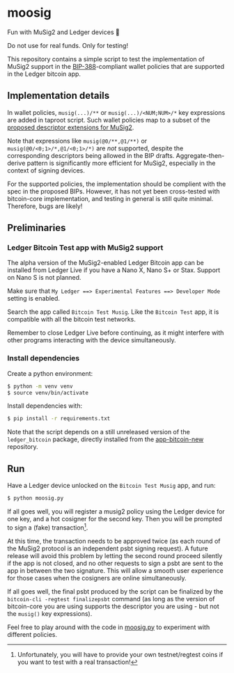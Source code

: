 # moosig

Fun with MuSig2 and Ledger devices 🎵

Do not use for real funds. Only for testing!

This repository contains a simple script to test the implementation of MuSig2 support in the [BIP-388](https://github.com/bitcoin/bips/blob/master/bip-0388.mediawiki)-compliant wallet policies that are supported in the Ledger bitcoin app.

## Implementation details

In wallet policies, `musig(...)/**` or `musig(...)/<NUM;NUM>/*` key expressions are added in taproot script. Such wallet policies map to a subset of the [proposed descriptor extensions for MuSig2](https://github.com/bitcoin/bips/pull/1540).

Note that expressions like `musig(@0/**,@1/**)` or `musig(@0/<0;1>/*,@1/<0;1>/*)` are _not_ supported, despite the corresponding descriptors being allowed in the BIP drafts. Aggregate-then-derive pattern is significantly more efficient for MuSig2, especially in the context of signing devices.

For the supported policies, the implementation should be complient with the spec in the proposed BIPs. However, it has not yet been cross-tested with bitcoin-core implementation, and testing in general is still quite minimal. Therefore, bugs are likely!

## Preliminaries

### Ledger Bitcoin Test app with MuSig2 support

The alpha version of the MuSig2-enabled Ledger Bitcoin app can be installed from Ledger Live if you have a Nano X, Nano S+ or Stax. Support on Nano S is not planned.

Make sure that `My Ledger ==> Experimental Features ==> Developer Mode` setting is enabled.

Search the app called `Bitcoin Test Musig`. Like the `Bitcoin Test` app, it is compatible with all the bitcoin test networks.

Remember to close Ledger Live before continuing, as it might interfere with other programs interacting with the device simultaneously.

### Install dependencies

Create a python environment:

```bash
$ python -m venv venv
$ source venv/bin/activate
```

Install dependencies with:

```bash
$ pip install -r requirements.txt
```

Note that the script depends on a still unreleased version of the `ledger_bitcoin` package, directly installed from the [app-bitcoin-new](https://github.com/LedgerHQ/app-bitcoin-new/tree/musig) repository.

## Run

Have a Ledger device unlocked on the `Bitcoin Test Musig` app, and run:

```bash
$ python moosig.py
```

If all goes well, you will register a musig2 policy using the Ledger device for one key, and a hot cosigner for the second key. Then you will be prompted to sign a (fake) transaction[^1].

At this time, the transaction needs to be approved twice (as each round of the MuSig2 protocol is an independent psbt signing request). A future release will avoid this problem by letting the second round proceed silently if the app is not closed, and no other requests to sign a psbt are sent to the app in between the two signature. This will allow a smooth user experience for those cases when the cosigners are online simultaneously.

If all goes well, the final psbt produced by the script can be finalized by the `bitcoin-cli -regtest finalizepsbt` command (as long as the version of bitcoin-core you are using supports the descriptor you are using - but not the `musig()` key expressions).

Feel free to play around with the code in [moosig.py](moosig.py) to experiment with different policies.

[^1]: Unfortunately, you will have to provide your own testnet/regtest coins if you want to test with a real transaction!</footnote>
